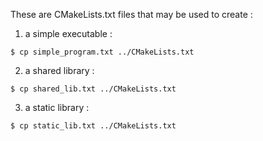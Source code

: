 These are CMakeLists.txt files that may be used to create :

1. a simple executable :

  ```$ cp simple_program.txt ../CMakeLists.txt```

2. a shared library :

  ```$ cp shared_lib.txt ../CMakeLists.txt```

3. a static library :

  ```$ cp static_lib.txt ../CMakeLists.txt```

